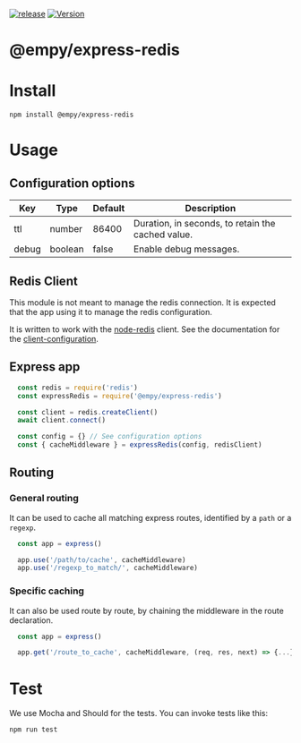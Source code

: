 
[![release](https://github.com/dev-aston/express-redis/actions/workflows/release.yml/badge.svg)](https://github.com/dev-aston/express-redis/actions/workflows/release.yml)
[![Version](https://img.shields.io/npm/v/@empy/express-redis.svg)](https://www.npmjs.com/package/@empy/express-redis)

@empy/express-redis
===
# Install

    npm install @empy/express-redis

# Usage

## Configuration options

| Key | Type | Default | Description
| --- | --- | --- | --- |
| ttl | number | 86400 | Duration, in seconds, to retain the cached value.
| debug | boolean | false | Enable debug messages.

## Redis Client

This module is not meant to manage the redis connection. It is expected that the app using it to manage the redis configuration.

It is written to work with the [node-redis](https://github.com/redis/node-redis) client. See the documentation for the [client-configuration](https://github.com/redis/node-redis/blob/HEAD/docs/client-configuration.md).

## Express app
```js
  const redis = require('redis')
  const expressRedis = require('@empy/express-redis')

  const client = redis.createClient()
  await client.connect()

  const config = {} // See configuration options
  const { cacheMiddleware } = expressRedis(config, redisClient)

```

## Routing

### General routing

It can be used to cache all matching express routes, identified by a `path` or a `regexp`.

```js
  const app = express()

  app.use('/path/to/cache', cacheMiddleware)
  app.use('/regexp_to_match/', cacheMiddleware)
```

### Specific caching

It can also be used route by route, by chaining the middleware in the route declaration.

```js
  const app = express()

  app.get('/route_to_cache', cacheMiddleware, (req, res, next) => {...})
```

# Test

We use Mocha and Should for the tests. You can invoke tests like this:

    npm run test
